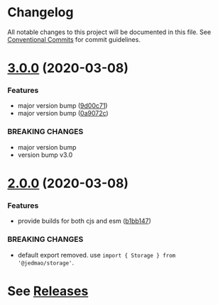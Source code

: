 # Changelog

All notable changes to this project will be documented in this file. See
[Conventional Commits](https://conventionalcommits.org) for commit guidelines.

# [3.0.0](https://github.com/jedmao/storage/compare/v2.0.0...v3.0.0) (2020-03-08)


### Features

* major version bump ([9d00c71](https://github.com/jedmao/storage/commit/9d00c71082f3a3dac097fbc7660821f58720c88a))
* major version bump ([0a9072c](https://github.com/jedmao/storage/commit/0a9072c33c5131de242bbf6305735a9c57d7736f))


### BREAKING CHANGES

* major version bump
* version bump v3.0

# [2.0.0](https://github.com/jedmao/storage/compare/v1.0.2...v2.0.0) (2020-03-08)


### Features

* provide builds for both cjs and esm ([b1bb147](https://github.com/jedmao/storage/commit/b1bb147f93c19413b021f53aabac1bc43e65820c))


### BREAKING CHANGES

* default export removed. use `import { Storage } from '@jedmao/storage'`.

# See [Releases](https://github.com/jedmao/storage/releases)
